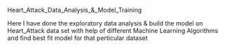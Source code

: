 Heart_Attack_Data_Analysis_&_Model_Training

Here I have done the exploratory data analysis & build the model on Heart_Attack data set with help of different Machine Learning Algorithms and find best fit model for that perticular dataset
